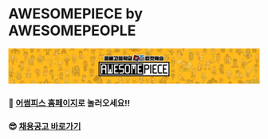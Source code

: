 # AWESOMEPIECE by AWESOMEPEOPLE

![cover](https://github.com/Awesomepiece/.github/blob/main/profile/cover.png)

### 🤗 [어썸피스 홈페이지](https://awesomepiece.com)로 놀러오세요!!

### 😎 [채용공고 바로가기](https://recruit.awesomepiece.com/)